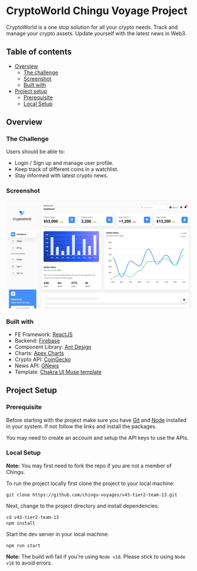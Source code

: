 # CryptoWorld Chingu Voyage Project

CryptoWorld is a one stop solution for all your crypto needs. Track and manage your crypto assets. Update yourself with the latest news in Web3.


## Table of contents

- [Overview](#overview)
  - [The challenge](#the-challenge)
  - [Screenshot](#screenshot)
  - [Built with](#built-with)
- [Project setup](#project-setup)
  - [Prerequisite](#prerequisite)
  - [Local Setup](#local-setup)

## Overview

### The Challenge

Users should be able to:
- Login / Sign up and manage user profile.
- Keep track of different coins in a watchlist.
- Stay informed with latest crypto news.

### Screenshot

![Dashboard Image](./images/Screenshot%202023-03-28%20at%201.22.40%20PM.png)

### Built with

- FE Framework: [ReactJS](https://react.dev/)
- Backend: [Firebase](https://firebase.google.com/)
- Component Library: [Ant Design](https://ant.design/)
- Charts: [Apex Charts](https://apexcharts.com/)
- Crypto API: [CoinGecko](https://www.coingecko.com/en/api/documentation)
- News API: [GNews](https://gnews.io/)
- Template: [Chakra UI Muse template](https://www.creative-tim.com/product/muse-ant-design-dashboard)


## Project Setup

### Prerequisite

Before starting with the project make sure you have [Git](https://git-scm.com/) and [Node](https://nodejs.org) installed in your system. If not follow the links and install the packages.

You may need to create an account and setup the API keys to use the APIs.

### Local Setup

**Note:** You may first need to fork the repo if you are not a member of Chingu.

To run the project locally first clone the project to your local machine:

```
git clone https://github.com/chingu-voyages/v43-tier2-team-13.git
```

Next, change to the project directory and install dependencies:
```
cd v43-tier2-team-13
npm install
```

Start the dev server in your local machine:
```
npm run start
```

**Note:** The build will fail if you're using `Node v18`. Please stick to using `Node v16` to avoid errors.

